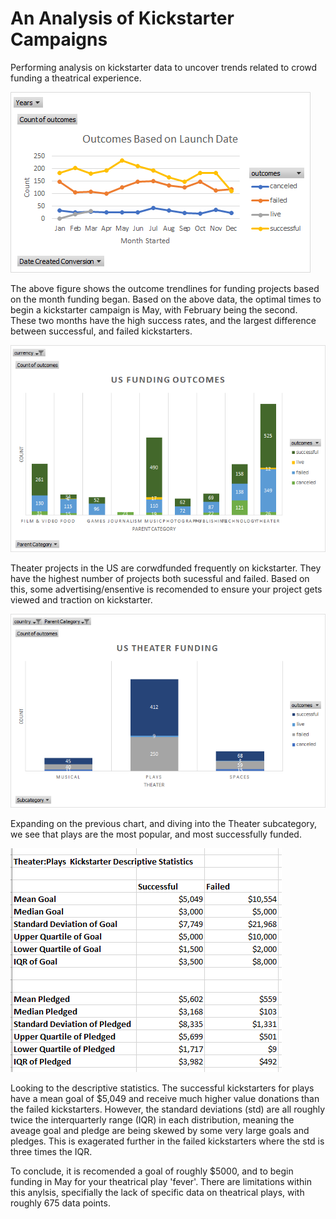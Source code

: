 # An Analysis of Kickstarter Campaigns
Performing analysis on kickstarter data to uncover trends related to crowd funding a theatrical experience. 

![Outcomes Based on Launch Date.png](https://github.com/jburs/kickstarter-analysis/blob/master/Outcomes%20Based%20on%20Launch%20Date.png)

The above figure shows the outcome trendlines for funding projects based on the month funding began. Based on the above data, the optimal times to begin a kickstarter campaign is May, with February being the second. These two months have the high success rates, and the largest difference between successful, and failed kickstarters. 

![US Funding Outcomes by parent category.png](https://github.com/jburs/kickstarter-analysis/blob/master/US%20Funding%20Outcomes%20by%20parent%20category.png)

Theater projects in the US are corwdfunded frequently on kickstarter. They have the highest number of projects both sucessful and failed. Based on this, some advertising/ensentive is recomended to ensure your project gets viewed and traction on kickstarter. 

![US Theater Funding success rates.png](https://github.com/jburs/kickstarter-analysis/blob/master/US%20Theater%20Funding%20success%20rates.png)

Expanding on the previous chart, and diving into the Theater subcategory, we see that plays are the most popular, and most successfully funded. 

![Kickstarter_Descriptive_Statistics.png](https://github.com/jburs/kickstarter-analysis/blob/master/Kickstarter_Descriptive_Statistics.PNG)

Looking to the descriptive statistics. The successful kickstarters for plays have a mean goal of $5,049 and receive much higher value donations than the failed kickstarters. However, the standard deviations (std) are all roughly twice the interquarterly range (IQR) in each distribution, meaning the aveage goal and pledge are being skewed by some very large goals and pledges. This is exagerated further in the failed kickstarters where the std is three times the IQR.


To conclude, it is recomended a goal of roughly $5000, and to begin funding in May for your theatrical play 'fever'. There are limitations within this anylsis, specifially the lack of specific data on theatrical plays, with roughly 675 data points. 
